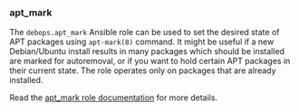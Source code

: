 ### apt_mark

The `debops.apt_mark` Ansible role can be used to set the desired state
of APT packages using `apt-mark(8)` command. It might be useful if a new
Debian/Ubuntu install results in many packages which should be installed
are marked for autoremoval, or if you want to hold certain APT packages
in their current state. The role operates only on packages that are
already installed.

Read the [apt_mark role documentation](https://docs.debops.org/en/stable-3.2/ansible/roles/apt_mark/) for more details.

